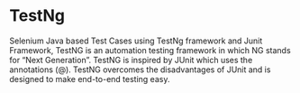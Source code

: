 # TestNg
Selenium Java based Test Cases using TestNg framework and Junit Framework, 
TestNG is an automation testing framework in which NG stands for “Next Generation”. TestNG is inspired by JUnit which uses the annotations (@). TestNG overcomes the disadvantages of JUnit and is designed to make end-to-end testing easy.

